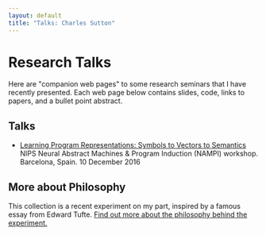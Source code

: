 ```yaml
---
layout: default
title: "Talks: Charles Sutton"
---
```


Research Talks
=====

Here are "companion web pages" to some research seminars that I have recently presented.
Each web page below contains slides, code, links to papers, and a bullet point abstract.

## Talks

* [Learning Program Representations: Symbols to Vectors to Semantics](nampi2016-talk-sutton/)
NIPS Neural Abstract Machines & Program Induction (NAMPI) workshop. Barcelona, Spain.
10 December 2016

## More about Philosophy

This collection is a recent experiment on my part, inspired by a famous essay
from Edward Tufte. [Find out more about the philosophy behind the experiment.](http://www.theexclusive.org/2016/12/on-creating-companion-web-site-for-talks.html)
